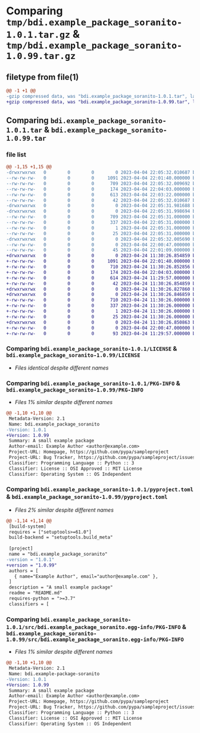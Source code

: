 # Comparing `tmp/bdi.example_package_soranito-1.0.1.tar.gz` & `tmp/bdi.example_package_soranito-1.0.99.tar.gz`

## filetype from file(1)

```diff
@@ -1 +1 @@
-gzip compressed data, was "bdi.example_package_soranito-1.0.1.tar", last modified: Tue Apr  4 22:05:32 2023, max compression
+gzip compressed data, was "bdi.example_package_soranito-1.0.99.tar", last modified: Mon Apr 24 11:30:26 2023, max compression
```

## Comparing `bdi.example_package_soranito-1.0.1.tar` & `bdi.example_package_soranito-1.0.99.tar`

### file list

```diff
@@ -1,15 +1,15 @@
-drwxrwxrwx   0        0        0        0 2023-04-04 22:05:32.010687 bdi.example_package_soranito-1.0.1/
--rw-rw-rw-   0        0        0     1091 2023-04-04 22:01:40.000000 bdi.example_package_soranito-1.0.1/LICENSE
--rw-rw-rw-   0        0        0      709 2023-04-04 22:05:32.009692 bdi.example_package_soranito-1.0.1/PKG-INFO
--rw-rw-rw-   0        0        0      174 2023-04-04 22:04:03.000000 bdi.example_package_soranito-1.0.1/README.md
--rw-rw-rw-   0        0        0      613 2023-04-04 22:03:22.000000 bdi.example_package_soranito-1.0.1/pyproject.toml
--rw-rw-rw-   0        0        0       42 2023-04-04 22:05:32.010687 bdi.example_package_soranito-1.0.1/setup.cfg
-drwxrwxrwx   0        0        0        0 2023-04-04 22:05:31.981688 bdi.example_package_soranito-1.0.1/src/
-drwxrwxrwx   0        0        0        0 2023-04-04 22:05:31.998694 bdi.example_package_soranito-1.0.1/src/bdi.example_package_soranito.egg-info/
--rw-rw-rw-   0        0        0      709 2023-04-04 22:05:31.000000 bdi.example_package_soranito-1.0.1/src/bdi.example_package_soranito.egg-info/PKG-INFO
--rw-rw-rw-   0        0        0      337 2023-04-04 22:05:31.000000 bdi.example_package_soranito-1.0.1/src/bdi.example_package_soranito.egg-info/SOURCES.txt
--rw-rw-rw-   0        0        0        1 2023-04-04 22:05:31.000000 bdi.example_package_soranito-1.0.1/src/bdi.example_package_soranito.egg-info/dependency_links.txt
--rw-rw-rw-   0        0        0       25 2023-04-04 22:05:31.000000 bdi.example_package_soranito-1.0.1/src/bdi.example_package_soranito.egg-info/top_level.txt
-drwxrwxrwx   0        0        0        0 2023-04-04 22:05:32.005690 bdi.example_package_soranito-1.0.1/src/example_package_soranito/
--rw-rw-rw-   0        0        0        0 2023-04-04 22:00:47.000000 bdi.example_package_soranito-1.0.1/src/example_package_soranito/__init__.py
--rw-rw-rw-   0        0        0       45 2023-04-04 22:01:09.000000 bdi.example_package_soranito-1.0.1/src/example_package_soranito/example.py
+drwxrwxrwx   0        0        0        0 2023-04-24 11:30:26.854859 bdi.example_package_soranito-1.0.99/
+-rw-rw-rw-   0        0        0     1091 2023-04-04 22:01:40.000000 bdi.example_package_soranito-1.0.99/LICENSE
+-rw-rw-rw-   0        0        0      710 2023-04-24 11:30:26.852856 bdi.example_package_soranito-1.0.99/PKG-INFO
+-rw-rw-rw-   0        0        0      174 2023-04-04 22:04:03.000000 bdi.example_package_soranito-1.0.99/README.md
+-rw-rw-rw-   0        0        0      614 2023-04-24 11:29:57.000000 bdi.example_package_soranito-1.0.99/pyproject.toml
+-rw-rw-rw-   0        0        0       42 2023-04-24 11:30:26.854859 bdi.example_package_soranito-1.0.99/setup.cfg
+drwxrwxrwx   0        0        0        0 2023-04-24 11:30:26.827860 bdi.example_package_soranito-1.0.99/src/
+drwxrwxrwx   0        0        0        0 2023-04-24 11:30:26.846859 bdi.example_package_soranito-1.0.99/src/bdi.example_package_soranito.egg-info/
+-rw-rw-rw-   0        0        0      710 2023-04-24 11:30:26.000000 bdi.example_package_soranito-1.0.99/src/bdi.example_package_soranito.egg-info/PKG-INFO
+-rw-rw-rw-   0        0        0      337 2023-04-24 11:30:26.000000 bdi.example_package_soranito-1.0.99/src/bdi.example_package_soranito.egg-info/SOURCES.txt
+-rw-rw-rw-   0        0        0        1 2023-04-24 11:30:26.000000 bdi.example_package_soranito-1.0.99/src/bdi.example_package_soranito.egg-info/dependency_links.txt
+-rw-rw-rw-   0        0        0       25 2023-04-24 11:30:26.000000 bdi.example_package_soranito-1.0.99/src/bdi.example_package_soranito.egg-info/top_level.txt
+drwxrwxrwx   0        0        0        0 2023-04-24 11:30:26.850863 bdi.example_package_soranito-1.0.99/src/example_package_soranito/
+-rw-rw-rw-   0        0        0        0 2023-04-04 22:00:47.000000 bdi.example_package_soranito-1.0.99/src/example_package_soranito/__init__.py
+-rw-rw-rw-   0        0        0       93 2023-04-24 11:29:57.000000 bdi.example_package_soranito-1.0.99/src/example_package_soranito/example.py
```

### Comparing `bdi.example_package_soranito-1.0.1/LICENSE` & `bdi.example_package_soranito-1.0.99/LICENSE`

 * *Files identical despite different names*

### Comparing `bdi.example_package_soranito-1.0.1/PKG-INFO` & `bdi.example_package_soranito-1.0.99/PKG-INFO`

 * *Files 1% similar despite different names*

```diff
@@ -1,10 +1,10 @@
 Metadata-Version: 2.1
 Name: bdi.example_package_soranito
-Version: 1.0.1
+Version: 1.0.99
 Summary: A small example package
 Author-email: Example Author <author@example.com>
 Project-URL: Homepage, https://github.com/pypa/sampleproject
 Project-URL: Bug Tracker, https://github.com/pypa/sampleproject/issues
 Classifier: Programming Language :: Python :: 3
 Classifier: License :: OSI Approved :: MIT License
 Classifier: Operating System :: OS Independent
```

### Comparing `bdi.example_package_soranito-1.0.1/pyproject.toml` & `bdi.example_package_soranito-1.0.99/pyproject.toml`

 * *Files 2% similar despite different names*

```diff
@@ -1,14 +1,14 @@
 [build-system]
 requires = ["setuptools>=61.0"]
 build-backend = "setuptools.build_meta"
 
 [project]
 name = "bdi.example_package_soranito"
-version = "1.0.1"
+version = "1.0.99"
 authors = [
   { name="Example Author", email="author@example.com" },
 ]
 description = "A small example package"
 readme = "README.md"
 requires-python = ">=3.7"
 classifiers = [
```

### Comparing `bdi.example_package_soranito-1.0.1/src/bdi.example_package_soranito.egg-info/PKG-INFO` & `bdi.example_package_soranito-1.0.99/src/bdi.example_package_soranito.egg-info/PKG-INFO`

 * *Files 1% similar despite different names*

```diff
@@ -1,10 +1,10 @@
 Metadata-Version: 2.1
 Name: bdi.example-package-soranito
-Version: 1.0.1
+Version: 1.0.99
 Summary: A small example package
 Author-email: Example Author <author@example.com>
 Project-URL: Homepage, https://github.com/pypa/sampleproject
 Project-URL: Bug Tracker, https://github.com/pypa/sampleproject/issues
 Classifier: Programming Language :: Python :: 3
 Classifier: License :: OSI Approved :: MIT License
 Classifier: Operating System :: OS Independent
```

